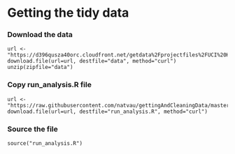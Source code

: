 Getting the tidy data
========================================================

### Download the data
```{r}
url <- "https://d396qusza40orc.cloudfront.net/getdata%2Fprojectfiles%2FUCI%20HAR%20Dataset.zip" 
download.file(url=url, destfile="data", method="curl")
unzip(zipfile="data")
```
### Copy run_analysis.R file
```{r}
url <-"https://raw.githubusercontent.com/natvau/gettingAndCleaningData/master/run_analysis.R"
download.file(url=url, destfile="run_analysis.R", method="curl")
```
### Source the file
```{r}
source("run_analysis.R")
```

